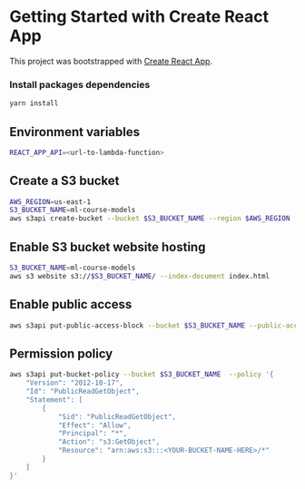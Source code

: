 # Getting Started with Create React App

This project was bootstrapped with [Create React App](https://github.com/facebook/create-react-app).

### Install packages dependencies

```bash
yarn install
```

## Environment variables

```bash
REACT_APP_API=<url-to-lambda-function>
```

## Create a S3 bucket

```bash
AWS_REGION=us-east-1
S3_BUCKET_NAME=ml-course-models
aws s3api create-bucket --bucket $S3_BUCKET_NAME --region $AWS_REGION
```

## Enable S3 bucket website hosting
```bash
S3_BUCKET_NAME=ml-course-models
aws s3 website s3://$S3_BUCKET_NAME/ --index-document index.html
```

## Enable public access
```bash
aws s3api put-public-access-block --bucket $S3_BUCKET_NAME --public-access-block-configuration BlockPublicAcls=false,IgnorePublicAcls=false,BlockPublicPolicy=false,RestrictPublicBuckets=false

```


## Permission policy

```bash
aws s3api put-bucket-policy --bucket $S3_BUCKET_NAME  --policy '{
    "Version": "2012-10-17",
    "Id": "PublicReadGetObject",
    "Statement": [
        {
            "Sid": "PublicReadGetObject",
            "Effect": "Allow",
            "Principal": "*",
            "Action": "s3:GetObject",
            "Resource": "arn:aws:s3:::<YOUR-BUCKET-NAME-HERE>/*"
        }
    ]
}'

```